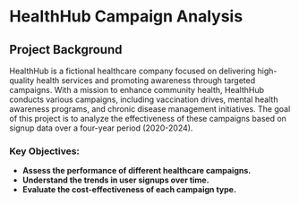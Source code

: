 # HealthHub Campaign Analysis

## Project Background

HealthHub is a fictional healthcare company focused on delivering high-quality health services and promoting awareness through targeted campaigns. With a mission to enhance community health, HealthHub conducts various campaigns, including vaccination drives, mental health awareness programs, and chronic disease management initiatives. The goal of this project is to analyze the effectiveness of these campaigns based on signup data over a four-year period (2020-2024).

### Key Objectives:
- **Assess the performance of different healthcare campaigns.**
- **Understand the trends in user signups over time.**
- **Evaluate the cost-effectiveness of each campaign type.**

